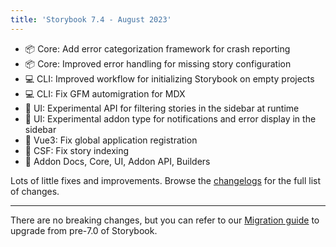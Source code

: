 ```yaml
---
title: 'Storybook 7.4 - August 2023'
---
```


- 📦 Core: Add error categorization framework for crash reporting
- 📦 Core: Improved error handling for missing story configuration
- 💻 CLI: Improved workflow for initializing Storybook on empty projects
- 💻 CLI: Fix GFM automigration for MDX
- 🧪 UI: Experimental API for filtering stories in the sidebar at runtime
- 🧪 UI: Experimental addon type for notifications and error display in the sidebar
- 🐛 Vue3: Fix global application registration
- 🐛 CSF: Fix story indexing
- 🔧 Addon Docs, Core, UI, Addon API, Builders

Lots of little fixes and improvements. Browse the [changelogs](https://github.com/storybookjs/storybook/blob/next/CHANGELOG.md) for the full list of changes.

---

There are no breaking changes, but you can refer to our
[Migration guide](https://storybook.js.org/migration-guides/7.0) to upgrade from
pre-7.0 of Storybook.
